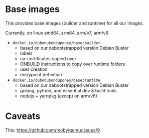 # Base images

This provides base images (builder and runtime) for all our images.

Currently, on linux amd64, arm64, arm/v7, arm/v6:

 * `docker.io/dubodubonduponey/base:builder`
    * based on our debootstrapped version Debian Buster
    * labels
    * ca-certificates copied over
    * ONBUILD instructions to copy over runtime folders
    * user creation
    * entrypoint definition
 * `docker.io/dubodubonduponey/base:runtime`
    * based on our debootstrapped version Debian Buster
    * golang, python, and essential dev & build tools
    * nodejs + yarnpkg (except on arm/v6)

# Caveats

This: https://github.com/moby/qemu/issues/9
